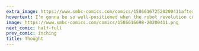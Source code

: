 ```yaml
---
extra_image: https://www.smbc-comics.com/comics/158661672520200411after.png
hovertext: I'm gonna be so well-positioned when the robot revolution comes.
image: https://www.smbc-comics.com/comics/1586616698-20200411.png
next_comic: half-full
prev_comic: inching
title: Thought
---
```


